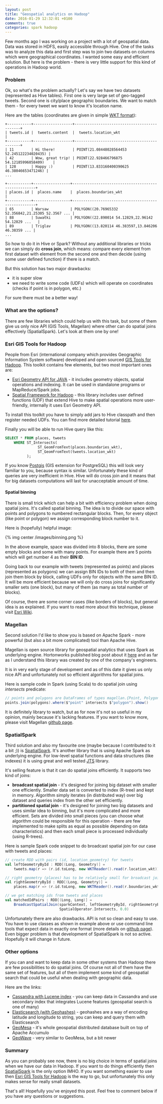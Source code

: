 ```yaml
---
layout: post
title: "Geospatial analytics on Hadoop"
date: 2016-01-29 12:32:01 +0100
comments: true
categories: spark hadoop
---
```


Few months ago I was working on a project with a lot of geospatial data. Data was stored in HDFS, easily accessible through Hive. One of the tasks was to analyze this data and first step was to join two datasets on columns which were geographical coordinates. I wanted some easy and efficient solution. But here is the problem - there is very little support for this kind of operations in Hadoop world.

<!-- more -->

### Problem

Ok, so what's the problem actually? Let's say we have two datasets (represented as Hive tables). First one is very large set of geo-tagged tweets. Second one is city/place geographic boundaries. We want to match them - for every tweet we want to know it's location name.

Here are the tables (coordinates are given in simple [WKT format][wkt]):

```
+-----------+------------------+---------------------------------------------+
| tweets.id |  tweets.content  |  tweets.location_wkt                        |
+-----------+------------------+---------------------------------------------+
| 11        | Hi there!        | POINT(21.08448028564453 52.245122234020435) |
| 42        | Wow, great trip! | POINT(22.928466796875 54.12185996058409)    |
| 128       | Happy :)         | POINT(13.833160400390625 46.38046653471246) |
...
```

```
+-----------+-----------------+-----------------------------------------------------+
| places.id |  places.name    |  places.boundaries_wkt                              |
+-----------+-----------------+-----------------------------------------------------+
| 65        | Warsaw          | POLYGON((20.76965332 52.356842,21.25305 52.3567 ... |
| 88        | Suwałki         | POLYGON((22.890014 54.12829,22.96142 54.12829 ...   |
| 89        | Triglav         | POLYGON((13.820114 46.383597,13.846206 46.38359 ... |
...
```

So how to do it in Hive or Spark? Without any additional libraries or tricks we can simply do **cross join**, which means: compare every element from first dataset with element from the second one and then decide (using some user defined function) if there is a match. 

But this solution has two major drawbacks:

 * it is super slow
 * we need to write some code (UDFs) which will operate on coordinates (checks if point is in polygon, etc.)

For sure there must be a better way!

### What are the options?

There are few libraries which could help us with this task, but some of them give us only nice API (GIS Tools, Magellan) where other can do spatial joins effectively (SpatialSpark). Let's look at them one by one!

### Esri GIS Tools for Hadoop

People from Esri (international company which provides Geographic Information System software) developed and open sourced [GIS Tools for Hadoop][gistools]. This toolkit contains few elements, but two most important ones are:

 * [Esri Geometry API for JAVA][geomapi] - it includes geometry objects, spatial operations and indexing. It can be used in standalone programs or MapReduce/Spark jobs.
 * [Spatial Framework for Hadoop][spatialhive] - this library includes user defined functions (UDF) that extend Hive to make spatial operations more user-friendly, internally it uses Esri Geometry API.

To install this toolkit you have to simply add jars to Hive classpath and then register needed UDFs. You can find more detailed tutorial [here][earthquake].

Finally you will be able to run Hive query like this:

```sql
SELECT * FROM places, tweets
    WHERE ST_Intersects(
               ST_GeomFromText(places.boundaries_wkt),
               ST_GeomFromText(tweets.location_wkt)
          );
```

If you know [Postgis][postgis] (GIS extension for PostgreSQL) this will look very familiar to you, because syntax is similar. Unfortunately these kind of queries are very inefficient in Hive. Hive will do cross join and it means that for big datasets computations will last for unacceptable amount of time.

#### Spatial binning

There is small trick which can help a bit with efficiency problem when doing spatial joins. It's called spatial binning. The idea is to divide our space with points and polygons to numbered rectangular blocks. Then, for every object (like point or polygon) we assign corresponding block number to it.

Here is (hopefully) helpful image:

{% img center /images/binning.png %}

In the above example, space was divided into 8 blocks, there are some empty blocks and some with many points. For example there are 5 points which will get number 4 as their **BIN ID**.

Going back to our example with tweets (represented as points) and places (represented as polygons) we can assign BIN IDs to both of them and then join them block by block, calling UDFs only for objects with the same BIN ID. It will be more efficient because we will only do cross joins for significantly smaller sets (one block), but many of them (as many as total number of blocks).

Of course, there are some corner cases (like borders of blocks), but general idea is as explained. If you want to read more about this technique, please visit [Esri Wiki][binning].

### Magellan

Second solution I'd like to show you is based on Apache Spark - more powerful (but also a bit more complicated) tool than Apache Hive.

Magellan is open source library for geospatial analytics that uses Spark as underlying engine. Hortonworks published blog post about it [here][magellanblog] and as far as I understand this library was created by one of the company's engineers.

It is in very early stage of development and as of this date it gives us only nice API and unfortunately not so efficient algorithms for spatial joins. 

Here is sample code in Spark (using Scala) to do spatial join using *intersects* predicate:

```scala
// points and polygons are DataFrames of types magellan.{Point, Polygon}
points.join(polygons).where($"point" intersects $"polygon").show()
```

It is definitely library to watch, but as for now it's not so useful in my opinion, mainly because it's lacking features. If you want to know more, please visit Magellan [github page][magellan].

### SpatialSpark

Third solution and also my favourite one (maybe because I contributed to it a bit ;)) is [SpatialSpark][spatialspark]. It's another library that is using Apache Spark as underlying engine. For low-level spatial functions and data structures (like indexes) it is using great and well tested [JTS][jts] library.

It's selling feature is that it can do spatial joins efficiently. It supports two kind of joins:

 * **broadcast spatial join** - it's designed for joining big dataset with smaller one efficiently. Smaller data set is converted to index (R-tree) and kept in memory. Algorithm simply iterates (in distributed way) over big dataset and queries index from the other set efficiently.
 * **partitioned spatial join** - it's designed for joining two big datasets and uses similar idea to binning, but it's more complicated and more efficient. Sets are divided into small pieces (you can choose what algorithm could be responsible for this operation - there are few implemented to make splits as equal as possible depending on data characteristics) and then each small piece is processed individually (using R-trees).

Here is sample Spark code snippet to do broadcast spatial join for our case with tweets and places:

```scala
// create RDD with pairs (id, location_geometry) for tweets
val leftGeometryById : RDD[(Long, Geometry)] =
	tweets.map(r => (r.id.toLong, new WKTReader().read(r.location_wkt)))

// right geometry (places) has to be relatively small for broadcast join
val rightGeometryById : RDD[(Long, Geometry)] =
	places.map(r => (r.id.toLong, new WKTReader().read(r.boundaries_wkt)))

// we get matching ids from tweets and places
val matchedIdPairs : RDD[(Long, Long)] =
	BroadcastSpatialJoin(sparkContext, leftGeometryById, rightGeometryById,
	                     SpatialOperator.Intersects, 0.0)
```

Unfortunately there are also drawbacks. API is not so clean and easy to use. You have to use classes as shown in example above or use command line tools that expect data in exactly one format (more details on [github page][spatialsparkgithub]). Even bigger problem is that development of SpatialSpark is not so active. Hopefully it will change in future.

### Other options

If you can and want to keep data in some other systems than Hadoop there are few possibilities to do spatial joins. Of course not all of them have the same set of features, but all of them implement some kind of geospatial search that could be useful when dealing with geographic data. 

Here are the links:

 * [Cassandra with Lucene index][stratio] - you can keep data in Cassandra and use secondary index that integrates Lucene features (geospatial search is one of many)
 * [Elasticsearch (with Geohashes)][elastic] - geohashes are a way of encoding latitude and longitude to string, you can keep and query them with Elasticsearch 
 * [GeoMesa][geomesa] - it's whole geospatial distributed database built on top of Apache Accumulo
 * [GeoWave][geowave] - very similar to GeoMesa, but a bit newer

### Summary

As you can probably see now, there is no big choice in terms of spatial joins when we have our data in Hadoop. If you want to do things efficiently then [SpatialSpark][spatialspark] is the only option IMHO. If you want something easier to use then [Esri GIS Tools for Hadoop][gistools] is the way to go, but unfortunately this only makes sense for really small datasets.

That's all! Hopefully you've enjoyed this post. Feel free to comment below if you have any questions or suggestions.

[gistools]: https://esri.github.io/gis-tools-for-hadoop/
[geomapi]: https://github.com/Esri/geometry-api-java
[spatialhive]: https://github.com/Esri/spatial-framework-for-hadoop
[binning]: https://github.com/Esri/gis-tools-for-hadoop/wiki/Aggregating-CSV-Data-%28Spatial-Binning%29
[wkt]: https://en.wikipedia.org/wiki/Well-known_text
[earthquake]: https://github.com/Esri/gis-tools-for-hadoop/tree/master/samples/point-in-polygon-aggregation-hive
[postgis]: http://postgis.net/
[magellanblog]: http://hortonworks.com/blog/magellan-geospatial-analytics-in-spark/
[magellan]: https://github.com/harsha2010/magellan
[spatialspark]: http://simin.me/projects/spatialspark/
[jts]: http://tsusiatsoftware.net/jts/main.html
[spatialsparkgithub]: https://github.com/syoummer/SpatialSpark
[stratio]: https://github.com/Stratio/cassandra-lucene-index
[elastic]: https://www.elastic.co/guide/en/elasticsearch/guide/current/geohashes.html
[geomesa]: http://www.geomesa.org/
[geowave]: https://ngageoint.github.io/geowave/